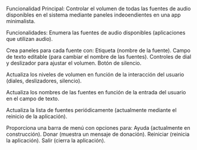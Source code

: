 Funcionalidad Principal:
Controlar el volumen de todas las fuentes de audio disponibles en el sistema
mediante paneles indeoendientes en una app minimalista.

Funcionalidades:
Enumera las fuentes de audio disponibles (aplicaciones que utilizan audio).

Crea paneles para cada fuente con:
  Etiqueta (nombre de la fuente).
  Campo de texto editable (para cambiar el nombre de las fuentes).
  Controles de dial y deslizador para ajustar el volumen.
  Botón de silencio.

Actualiza los niveles de volumen en función de la interacción del usuario (diales, deslizadores, silencio).

Actualiza los nombres de las fuentes en función de la entrada del usuario en el campo de texto.

Actualiza la lista de fuentes periódicamente (actualmente mediante el reinicio de la aplicación).

Proporciona una barra de menú con opciones para:
  Ayuda (actualmente en construcción).
  Donar (muestra un mensaje de donación).
  Reiniciar (reinicia la aplicación).
  Salir (cierra la aplicación).
